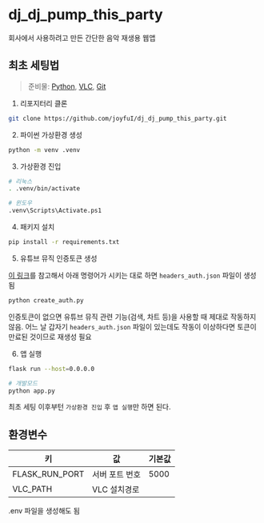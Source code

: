 # dj_dj_pump_this_party

회사에서 사용하려고 만든 간단한 음악 재생용 웹앱

## 최초 세팅법

> 준비물: [Python](https://www.python.org/), [VLC](https://www.videolan.org/), [Git](https://git-scm.com/)

1. 리포지터리 클론

```bash
git clone https://github.com/joyfuI/dj_dj_pump_this_party.git
```

2. 파이썬 가상환경 생성

```bash
python -m venv .venv
```

3. 가상환경 진입

```bash
# 리눅스
. .venv/bin/activate

# 윈도우
.venv\Scripts\Activate.ps1
```

4. 패키지 설치

```bash
pip install -r requirements.txt
```

5. 유튜브 뮤직 인증토큰 생성

[이 링크](https://ytmusicapi.readthedocs.io/en/latest/setup.html#copy-authentication-headers)를 참고해서 아래 명령어가 시키는 대로 하면 `headers_auth.json` 파일이 생성됨

```bash
python create_auth.py
```

인증토큰이 없으면 유튜브 뮤직 관련 기능(검색, 차트 등)을 사용할 때 제대로 작동하지 않음. 어느 날 갑자기 `headers_auth.json` 파일이 있는데도 작동이 이상하다면 토큰이 만료된 것이므로 재생성 필요

6. 앱 실행

```bash
flask run --host=0.0.0.0

# 개발모드
python app.py
```

최초 세팅 이후부턴 `가상환경 진입` 후 `앱 실행`만 하면 된다.

## 환경변수

| 키             | 값             | 기본값 |
| -------------- | -------------- | ------ |
| FLASK_RUN_PORT | 서버 포트 번호 | 5000   |
| VLC_PATH       | VLC 설치경로   |

.env 파일을 생성해도 됨
